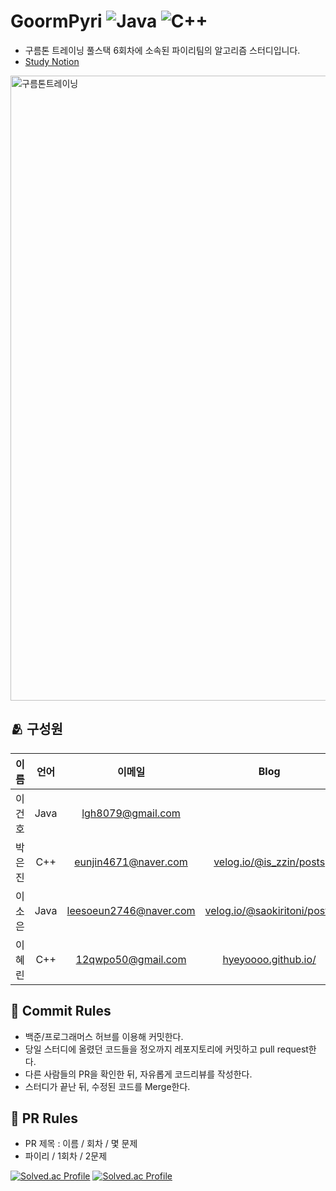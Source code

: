 # GoormPyri ![Java](https://img.shields.io/badge/java-%23ED8B00.svg?style=for-the-badge&logo=openjdk&logoColor=white) ![C++](https://img.shields.io/badge/c++-%2300599C.svg?style=for-the-badge&logo=c%2B%2B&logoColor=white)

* 구름톤 트레이닝 풀스택 6회차에 소속된 파이리팀의 알고리즘 스터디입니다. 
* [Study Notion](https://www.notion.so/70eb9ef5d3f5411c9dc0b1349dbb2fe2)

<img width="1000" alt="구름톤트레이닝" src="https://github.com/GoormPyri/GoormPyri/assets/144209738/943bfe69-6b8e-4f2e-b446-4597adee5960">

## 🫂 구성원
|이름|언어|이메일|Blog|Github|
|:---:|:---:|:---:|:---:|:---:|
|이건호|Java|lgh8079@gmail.com||[github.com/geonho96](https://github.com/geonho96)|
|박은진|C++|eunjin4671@naver.com|[velog.io/@is_zzin/posts](https://velog.io/@is_zzin/posts)|[github.com/potatoj1n](https://github.com/potatoj1n)|
|이소은|Java|leesoeun2746@naver.com|[velog.io/@saokiritoni/posts](https://velog.io/@saokiritoni/posts)|[github.com/saokiritoni](https://github.com/saokiritoni)|
|이혜린|C++|12qwpo50@gmail.com|[hyeyoooo.github.io/](https://hyeyoooo.github.io/)|[github.com/hyeyoooo](https://github.com/hyeyoooo)|

## 📍 Commit Rules
* 백준/프로그래머스 허브를 이용해 커밋한다. 
* 당일 스터디에 올렸던 코드들을 정오까지 레포지토리에 커밋하고 pull request한다.
* 다른 사람들의 PR을 확인한 뒤, 자유롭게 코드리뷰를 작성한다. 
* 스터디가 끝난 뒤, 수정된 코드를 Merge한다.

## 📍 PR Rules
* PR 제목 : 이름 / 회차 / 몇 문제
* 파이리 / 1회차 / 2문제


[![Solved.ac Profile](http://mazassumnida.wtf/api/v2/generate_badge?boj=leesoeun2746)](https://solved.ac/leesoeun2746/)
[![Solved.ac Profile](http://mazassumnida.wtf/api/v2/generate_badge?boj=lgh8079)](https://solved.ac/lgh8079/)
